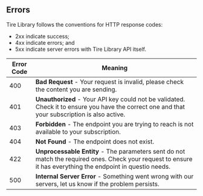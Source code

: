 ## Errors

Tire Library follows the conventions for HTTP response codes:
- 2xx indicate success;
- 4xx indicate errors; and
- 5xx indicate server errors with Tire Library API itself.


Error Code | Meaning
---------- | -------
400 | **Bad Request** - Your request is invalid, please check the content you are sending.
401 | **Unauthorized** - Your API key could not be validated. Check it to ensure you have the correct one and that your subscription is also active.
403 | **Forbidden** - The endpoint you are trying to reach is not available to your subscription.
404 | **Not Found** - The endpoint does not exist.
422 | **Unprocessable Entity** - The parameters sent do not match the required ones. Check your request to ensure it has everything the endpoint in questio needs.
500 | **Internal Server Error** - Something went wrong with our servers, let us know if the problem persists.

